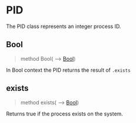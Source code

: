 # PID
 The PID class represents an integer process ID.
## Bool
>method Bool( ⟶ [Bool](./Bool.md))

 In Bool context the PID returns the result of `.exists`
## exists
>method exists( ⟶ [Bool](./Bool.md))

 Returns true if the process exists on the system.
